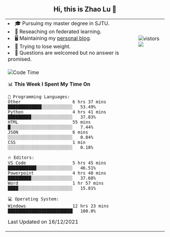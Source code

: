 <h2 align="center"> Hi, this is Zhao Lu 👋</h2>

<table style="overflow:hidden;">
    <tr> 
        <td>
            <li>🎓 Pursuing my master degree in SJTU.</li>
            <li>🌱 Reseaching on federated learning.</li>
            <li>🖥️ Maintaining my <a href="https://ifarewell.xyz">personal blog</a>.</li>
            <li>💪 Trying to lose weight.</li>
            <li>💬 Questions are welcomed but no answer is promised.</li> 
        </td>
        <td>
            <img src="https://visitor-badge.glitch.me/badge?page_id=ifarewell" alt="vistors" />
        <br>
          <img src="https://github-readme-stats.vercel.app/api?username=ifarewell&theme=graywhite&hide=prs,contribs&show_icons=true&hide_border=true&icon_color=CE1D2D&text_color=718096&bg_color=ffffff&hide_title=true" />
        </td>
    </tr>
    <tr>
        <td colspan="2">
            
<!--START_SECTION:waka-->
![Code Time](http://img.shields.io/badge/Code%20Time-52%20hrs%204%20mins-blue)

📊 **This Week I Spent My Time On** 

```text
💬 Programming Languages: 
Other                    6 hrs 37 mins       █████████████░░░░░░░░░░░░   53.49% 
Python                   4 hrs 41 mins       █████████░░░░░░░░░░░░░░░░   37.83% 
HTML                     55 mins             █░░░░░░░░░░░░░░░░░░░░░░░░   7.44% 
JSON                     6 mins              ░░░░░░░░░░░░░░░░░░░░░░░░░   0.84% 
CSS                      1 min               ░░░░░░░░░░░░░░░░░░░░░░░░░   0.18%

🔥 Editors: 
VS Code                  5 hrs 45 mins       ███████████░░░░░░░░░░░░░░   46.51% 
Powerpoint               4 hrs 40 mins       █████████░░░░░░░░░░░░░░░░   37.68% 
Word                     1 hr 57 mins        ████░░░░░░░░░░░░░░░░░░░░░   15.81%

💻 Operating System: 
Windows                  12 hrs 23 mins      █████████████████████████   100.0%

```


 Last Updated on 16/12/2021
<!--END_SECTION:waka-->
            
</td></tr>
</table>

